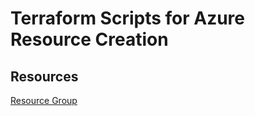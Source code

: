 # Terraform Scripts for Azure Resource Creation

## Resources
[Resource Group](./mtc_resource_group/)